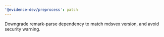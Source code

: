 ```yaml
---
'@evidence-dev/preprocess': patch
---
```


Downgrade remark-parse dependency to match mdsvex version, and avoid security warning.
